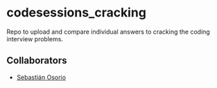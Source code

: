 # codesessions_cracking
Repo to upload and compare individual answers to cracking the coding interview problems.

## Collaborators

* [Sebastián Osorio](github.com/sirgalleto)
